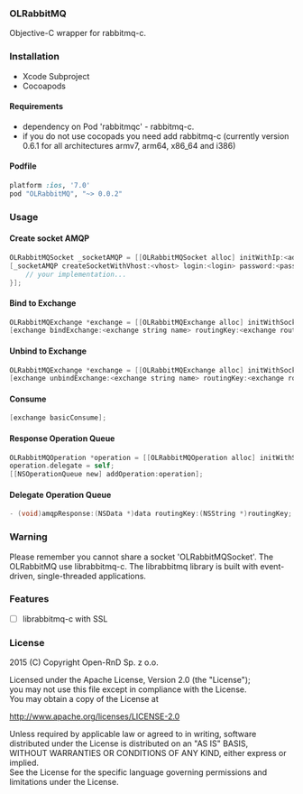 ### OLRabbitMQ

Objective-C wrapper for rabbitmq-c.

### Installation

* Xcode Subproject
* Cocoapods

#### Requirements

* dependency on Pod 'rabbitmqc' - rabbitmq-c.
* if you do not use cocopads you need add rabbitmq-c (currently version 0.6.1 for all architectures armv7, arm64, x86_64 and i386)

#### Podfile

```ruby
platform :ios, '7.0'
pod "OLRabbitMQ", "~> 0.0.2"
```

### Usage

#### Create socket AMQP
```objective-c
OLRabbitMQSocket _socketAMQP = [[OLRabbitMQSocket alloc] initWithIp:<address ip> port:<port>];
[_socketAMQP createSocketWithVhost:<vhost> login:<login> password:<password> callback:^(BOOL ready, NSError *error) {
	// your implementation...
}];
```

#### Bind to Exchange
```objective-c
OLRabbitMQExchange *exchange = [[OLRabbitMQExchange alloc] initWithSocket:<OLRabbitMQSocket instance>];
[exchange bindExchange:<exchange string name> routingKey:<exchange routing key string>];
```

#### Unbind to Exchange
```objective-c
OLRabbitMQExchange *exchange = [[OLRabbitMQExchange alloc] initWithSocket:<OLRabbitMQSocket instance>];
[exchange unbindExchange:<exchange string name> routingKey:<exchange routing key string>];
```

#### Consume
```objective-c
[exchange basicConsume];
```

#### Response Operation Queue
``` objective-c
OLRabbitMQOperation *operation = [[OLRabbitMQOperation alloc] initWithSocket:<OLRabbitMQSocket instance>];
operation.delegate = self;
[[NSOperationQueue new] addOperation:operation];
```

#### Delegate Operation Queue
```objective-c
- (void)amqpResponse:(NSData *)data routingKey:(NSString *)routingKey;
```

### Warning

Please remember you cannot share a socket 'OLRabbitMQSocket'. The OLRabbitMQ use librabbitmq-c. The librabbitmq library is built with event-driven, single-threaded applications.

### Features
- [ ] librabbitmq-c with SSL

### License

2015 (C) Copyright Open-RnD Sp. z o.o.

Licensed under the Apache License, Version 2.0 (the "License");<br />
you may not use this file except in compliance with the License.<br />
You may obtain a copy of the License at<br />

http://www.apache.org/licenses/LICENSE-2.0

Unless required by applicable law or agreed to in writing, software<br />
distributed under the License is distributed on an "AS IS" BASIS,<br />
WITHOUT WARRANTIES OR CONDITIONS OF ANY KIND, either express or implied.<br />
See the License for the specific language governing permissions and<br />
limitations under the License.
